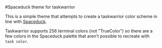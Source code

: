 #Spaceduck theme for taskwarrior

This is a simple theme that attempts to create a taskwarrior color scheme in
line with [Spaceduck](https://github.com/pineapplegiant/spaceduck).

Taskwarrior supports 256 terminal colors (not "TrueColor") so there are a few
colors in the Spaceduck palette that aren't possible to recreate with `task
color`.

